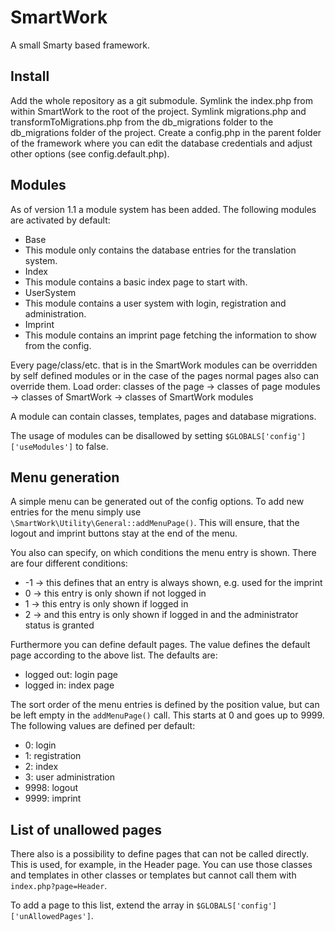 SmartWork
=========

A small Smarty based framework.

Install
-------

Add the whole repository as a git submodule.
Symlink the index.php from within SmartWork to the root of the project.
Symlink migrations.php and transformToMigrations.php from the db_migrations folder to the
db_migrations folder of the project.
Create a config.php in the parent folder of the framework where you can edit the database
credentials and adjust other options (see config.default.php).

Modules
-------

As of version 1.1 a module system has been added.
The following modules are activated by default:
- Base
 - This module only contains the database entries for the translation system.
- Index
 - This module contains a basic index page to start with.
- UserSystem
 - This module contains a user system with login, registration and administration.
- Imprint
 - This module contains an imprint page fetching the information to show from the config.

Every page/class/etc. that is in the SmartWork modules can be overridden by self defined
modules or in the case of the pages normal pages also can override them.
Load order: classes of the page -> classes of page modules -> classes of SmartWork
-> classes of SmartWork modules

A module can contain classes, templates, pages and database migrations.

The usage of modules can be disallowed by setting `$GLOBALS['config']['useModules']` to
false.

Menu generation
---------------

A simple menu can be generated out of the config options. To add new entries for the menu
simply use `\SmartWork\Utility\General::addMenuPage()`. This will ensure, that the logout
and imprint buttons stay at the end of the menu.

You also can specify, on which conditions the menu entry is shown. There are four
different conditions:
- -1 -> this defines that an entry is always shown, e.g. used for the imprint
- 0 -> this entry is only shown if not logged in
- 1 -> this entry is only shown if logged in
- 2 -> and this entry is only shown if logged in and the administrator status is granted

Furthermore you can define default pages. The value defines the default page according to
the above list.
The defaults are:
- logged out: login page
- logged in: index page

The sort order of the menu entries is defined by the position value, but can be left empty
in the `addMenuPage()` call. This starts at 0 and goes up to 9999. The following values
are defined per default:
- 0: login
- 1: registration
- 2: index
- 3: user administration
- 9998: logout
- 9999: imprint

List of unallowed pages
-----------------------

There also is a possibility to define pages that can not be called directly. This is used,
for example, in the Header page. You can use those classes and templates in other classes
or templates but cannot call them with `index.php?page=Header`.

To add a page to this list, extend the array in `$GLOBALS['config']['unAllowedPages']`.
